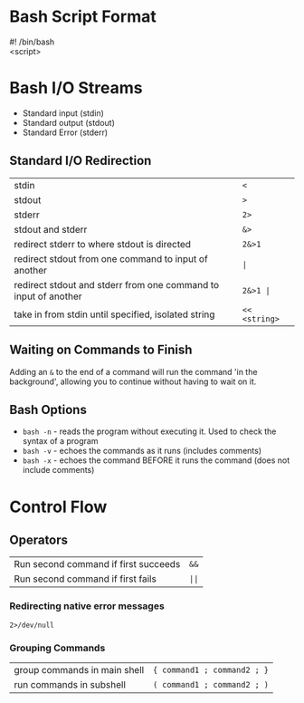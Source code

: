 # Bash Script Format
\#! /bin/bash <br />
\<script>       <!-- Had to put a '\<' because '<script>' is an html tag... -->

# Bash I/O Streams
- Standard input (stdin) 
- Standard output (stdout)
- Standard Error  (stderr)

## Standard I/O Redirection
|  |  |
| -- | -- |
| stdin | `<` |
| stdout | `>` |
| stderr | `2>` |
| stdout and stderr | `&>` |
| redirect stderr to where stdout is directed | `2&>1` |
| redirect stdout from one command to input of another | `\|` |
| redirect stdout and stderr from one command to input of another | `2&>1 \|` |
| take in from stdin until specified, isolated string | `<< <string>` |

## Waiting on Commands to Finish
Adding an `&` to the end of a command will run the command 'in the background',
allowing you to continue without having to wait on it.

## Bash Options
- `bash -n` - reads the program without executing it. Used to check the syntax of a program
- `bash -v` - echoes the commands as it runs (includes comments)
- `bash -x` - echoes the command BEFORE it runs the command (does not include comments)


# Control Flow

## Operators
|  |  |
| -- | -- |
| Run second command if first succeeds | `&&` |
| Run second command if first fails | `\|\|` |


### Redirecting native error messages
`2>/dev/null`

### Grouping Commands
|  |  |
| -- | -- |
| group commands in main shell | `{ command1 ; command2 ; }` |
| run commands in subshell | `( command1 ; command2 ; )` |
